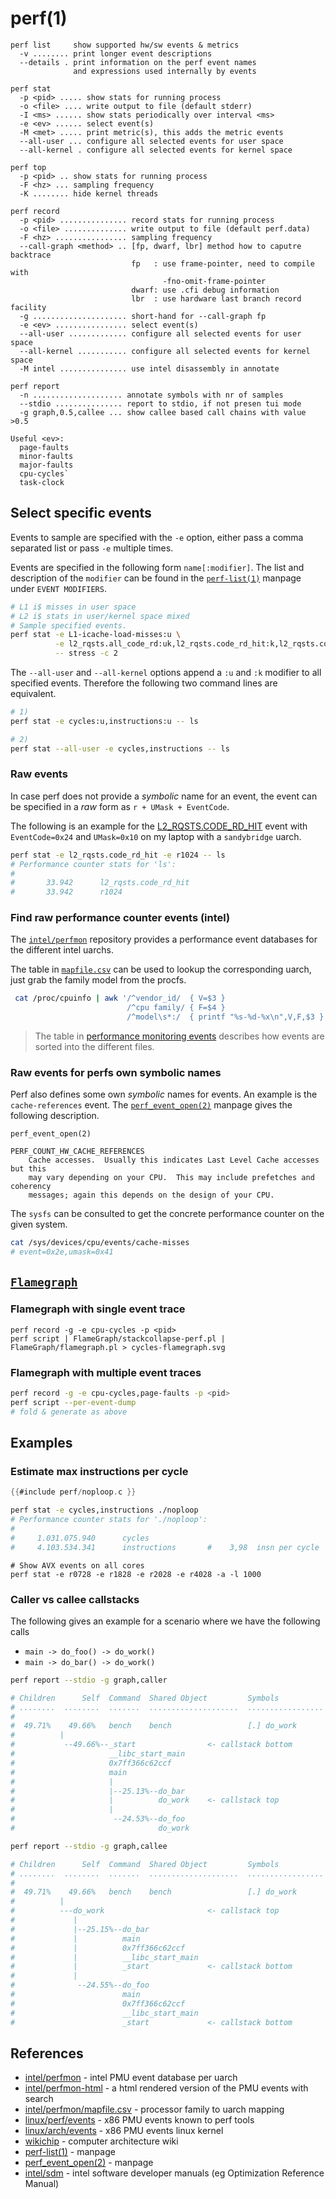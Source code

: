 # perf(1)

```
perf list     show supported hw/sw events & metrics
  -v ........ print longer event descriptions
  --details . print information on the perf event names
              and expressions used internally by events

perf stat
  -p <pid> ..... show stats for running process
  -o <file> .... write output to file (default stderr)
  -I <ms> ...... show stats periodically over interval <ms>
  -e <ev> ...... select event(s)
  -M <met> ..... print metric(s), this adds the metric events
  --all-user ... configure all selected events for user space
  --all-kernel . configure all selected events for kernel space

perf top
  -p <pid> .. show stats for running process
  -F <hz> ... sampling frequency
  -K ........ hide kernel threads

perf record
  -p <pid> ............... record stats for running process
  -o <file> .............. write output to file (default perf.data)
  -F <hz> ................ sampling frequency
  --call-graph <method> .. [fp, dwarf, lbr] method how to caputre backtrace
                           fp   : use frame-pointer, need to compile with
                                  -fno-omit-frame-pointer
                           dwarf: use .cfi debug information
                           lbr  : use hardware last branch record facility
  -g ..................... short-hand for --call-graph fp
  -e <ev> ................ select event(s)
  --all-user ............. configure all selected events for user space
  --all-kernel ........... configure all selected events for kernel space
  -M intel ............... use intel disassembly in annotate

perf report
  -n .................... annotate symbols with nr of samples
  --stdio ............... report to stdio, if not presen tui mode
  -g graph,0.5,callee ... show callee based call chains with value >0.5
```

```
Useful <ev>:
  page-faults
  minor-faults
  major-faults
  cpu-cycles`
  task-clock
```

## Select specific events

Events to sample are specified with the `-e` option, either pass a comma
separated list or pass `-e` multiple times.

Events are specified in the following form `name[:modifier]`. The list and
description of the `modifier` can be found in the
[`perf-list(1)`][man-perf-list] manpage under `EVENT MODIFIERS`.
```sh
# L1 i$ misses in user space
# L2 i$ stats in user/kernel space mixed
# Sample specified events.
perf stat -e L1-icache-load-misses:u \
          -e l2_rqsts.all_code_rd:uk,l2_rqsts.code_rd_hit:k,l2_rqsts.code_rd_miss:k \
          -- stress -c 2
```

The `--all-user` and `--all-kernel` options append a `:u` and `:k` modifier to
all specified events. Therefore the following two command lines are equivalent.
```sh
# 1)
perf stat -e cycles:u,instructions:u -- ls

# 2)
perf stat --all-user -e cycles,instructions -- ls
```

### Raw events

In case perf does not provide a _symbolic_ name for an event, the event can be
specified in a _raw_ form as `r + UMask + EventCode`.

The following is an example for the [L2_RQSTS.CODE_RD_HIT][l2i-req-ev] event
with `EventCode=0x24` and `UMask=0x10` on my laptop with a `sandybridge` uarch.
```sh
perf stat -e l2_rqsts.code_rd_hit -e r1024 -- ls
# Performance counter stats for 'ls':
#
#       33.942      l2_rqsts.code_rd_hit
#       33.942      r1024
```

### Find raw performance counter events (intel)

The [`intel/perfmon`][perfmon] repository provides a performance event
databases for the different intel uarchs.

The table in [`mapfile.csv`][perfmon-map] can be used to lookup the
corresponding uarch, just grab the family model from the procfs.
```sh
 cat /proc/cpuinfo | awk '/^vendor_id/  { V=$3 }
                          /^cpu family/ { F=$4 }
                          /^model\s*:/  { printf "%s-%d-%x\n",V,F,$3 }'
```
> The table in [performance monitoring events][perfmon-kinds] describes how
> events are sorted into the different files.

### Raw events for perfs own symbolic names

Perf also defines some own _symbolic_ names for events. An example is the
`cache-references` event. The [`perf_event_open(2)`][man-perf-ev-open] manpage
gives the following description.
```man
perf_event_open(2)

PERF_COUNT_HW_CACHE_REFERENCES
    Cache accesses.  Usually this indicates Last Level Cache accesses but this
    may vary depending on your CPU.  This may include prefetches and coherency
    messages; again this depends on the design of your CPU.
```

The `sysfs` can be consulted to get the concrete performance counter on the
given system.
```sh
cat /sys/devices/cpu/events/cache-misses
# event=0x2e,umask=0x41
```

## [`Flamegraph`](https://github.com/brendangregg/FlameGraph)

### Flamegraph with single event trace
```
perf record -g -e cpu-cycles -p <pid>
perf script | FlameGraph/stackcollapse-perf.pl | FlameGraph/flamegraph.pl > cycles-flamegraph.svg
```

### Flamegraph with multiple event traces
```sh
perf record -g -e cpu-cycles,page-faults -p <pid>
perf script --per-event-dump
# fold & generate as above
```

## Examples
### Estimate max instructions per cycle

```c
{{#include perf/noploop.c }}
```

```sh
perf stat -e cycles,instructions ./noploop
# Performance counter stats for './noploop':
#
#     1.031.075.940      cycles
#     4.103.534.341      instructions       #    3,98  insn per cycle
```


```
# Show AVX events on all cores
perf stat -e r0728 -e r1828 -e r2028 -e r4028 -a -l 1000
```

### Caller vs callee callstacks

The following gives an example for a scenario where we have the following calls
- `main -> do_foo() -> do_work()`
- `main -> do_bar() -> do_work()`

```sh
perf report --stdio -g graph,caller

# Children      Self  Command  Shared Object         Symbols
# ........  ........  .......  ....................  .................
#
#  49.71%    49.66%   bench    bench                 [.] do_work
#          |
#           --49.66%--_start                <- callstack bottom
#                     __libc_start_main
#                     0x7ff366c62ccf
#                     main
#                     |
#                     |--25.13%--do_bar
#                     |          do_work    <- callstack top
#                     |
#                      --24.53%--do_foo
#                                do_work

perf report --stdio -g graph,callee

# Children      Self  Command  Shared Object         Symbols
# ........  ........  .......  ....................  .................
#
#  49.71%    49.66%   bench    bench                 [.] do_work
#          |
#          ---do_work                       <- callstack top
#             |
#             |--25.15%--do_bar
#             |          main
#             |          0x7ff366c62ccf
#             |          __libc_start_main
#             |          _start             <- callstack bottom
#             |
#              --24.55%--do_foo
#                        main
#                        0x7ff366c62ccf
#                        __libc_start_main
#                        _start             <- callstack bottom
```

## References
- [intel/perfmon][perfmon] - intel PMU event database per uarch
- [intel/perfmon-html][perfmon-html] - a html rendered version of the PMU
  events with search
- [intel/perfmon/mapfile.csv][perfmon-map] - processor family to uarch mapping
- [linux/perf/events][perf-pmu-ev] - x86 PMU events known to perf tools
- [linux/arch/events][x86-core-ev] - x86 PMU events linux kernel
- [wikichip] - computer architecture wiki
- [perf-list(1)][man-perf-list] - manpage
- [perf_event_open(2)][man-perf-ev-open] - manpage
- [intel/sdm][intel-sdm] - intel software developer manuals (eg Optimization
  Reference Manual)


[perfmon-html]: https://perfmon-events.intel.com/
[perfmon]: https://github.com/intel/perfmon
[perfmon-map]: https://github.com/intel/perfmon/blob/main/mapfile.csv
[perfmon-kinds]: https://github.com/intel/perfmon/tree/main#performance-monitoring-events
[intel-sdm]: https://www.intel.com/content/www/us/en/developer/articles/technical/intel-sdm.html

[perf-pmu-ev]: https://github.com/torvalds/linux/tree/master/tools/perf/pmu-events/arch/x86
[x86-core-ev]: https://github.com/torvalds/linux/blob/master/arch/x86/events/intel/core.c
[l2i-req-ev]: https://github.com/intel/perfmon/blob/09c155f72e1b8f14b09aea346a35467a03a7d62b/SNB/events/sandybridge_core.json#L808

[man-perf-ev-open]: https://man7.org/linux/man-pages/man2/perf_event_open.2.html
[man-perf-list]: https://man7.org/linux/man-pages/man1/perf-list.1.html

[wikichip]: https://en.wikichip.org/wiki/WikiChip
